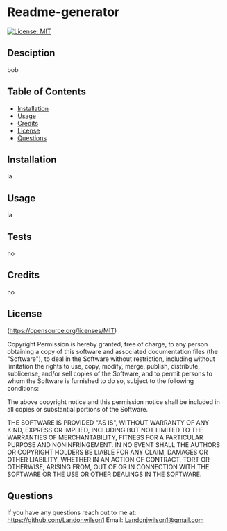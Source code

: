 # Readme-generator

  [![License: MIT](https://img.shields.io/badge/License-MIT-yellow.svg)](https://opensource.org/licenses/MIT)

  ## Desciption 
  bob

  ## Table of Contents
  - [Installation](#installation)
  - [Usage](#usage)
  - [Credits](#contributing)
  - [License](#License)
  - [Questions](#questions)

  ## Installation 
  la

  ## Usage 
  la

  ## Tests 
  no

  ## Credits 
  no

  ## License
  (https://opensource.org/licenses/MIT)
  
Copyright <YEAR> <COPYRIGHT HOLDER>
Permission is hereby granted, free of charge, to any person obtaining a copy of this software and associated documentation files (the "Software"), to deal in the Software without restriction, including without limitation the rights to use, copy, modify, merge, publish, distribute, sublicense, and/or sell copies of the Software, and to permit persons to whom the Software is furnished to do so, subject to the following conditions:
              
The above copyright notice and this permission notice shall be included in all copies or substantial portions of the Software.
              
THE SOFTWARE IS PROVIDED "AS IS", WITHOUT WARRANTY OF ANY KIND, EXPRESS OR IMPLIED, INCLUDING BUT NOT LIMITED TO THE WARRANTIES OF MERCHANTABILITY, FITNESS FOR A PARTICULAR PURPOSE AND NONINFRINGEMENT. IN NO EVENT SHALL THE AUTHORS OR COPYRIGHT HOLDERS BE LIABLE FOR ANY CLAIM, DAMAGES OR OTHER LIABILITY, WHETHER IN AN ACTION OF CONTRACT, TORT OR OTHERWISE, ARISING FROM, OUT OF OR IN CONNECTION WITH THE SOFTWARE OR THE USE OR OTHER DEALINGS IN THE SOFTWARE.

  ## Questions 
  If you have any questions reach out to me at:
  https://github.com/Landonwilson1
  Email: Landonjwilson1@gmail.com